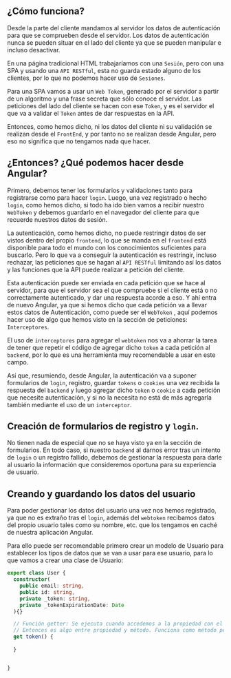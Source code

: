 
## ¿Cómo funciona?

Desde la parte del cliente mandamos al servidor los datos de autenticación para que se comprueben desde el servidor. Los datos de autenticación nunca se pueden situar en el lado del cliente ya que se pueden manipular e incluso desactivar.

En una página tradicional HTML trabajaríamos con una `Sesión`, pero con una SPA y usando una `API RESTful`, esta no guarda estado alguno de los clientes, por lo que no podemos hacer uso de `Sesiones`.

Para una SPA vamos a usar un `Web Token`, generado por el servidor a partir de un algoritmo y una frase secreta que sólo conoce el servidor. Las peticiones del lado del cliente se hacen con ese `Token`, y es el servidor el que va a validar el `Token` antes de dar respuestas en la API.

Entonces, como hemos dicho, ni los datos del cliente ni su validación se realizan desde el `FrontEnd`, y por tanto no se realizan desde Angular, pero eso no significa que no tengamos nada que hacer.

## ¿Entonces? ¿Qué podemos hacer desde Angular?

Primero, debemos tener los formularios y validaciones tanto para registrarse como para hacer `login`. Luego, una vez registrado o hecho `login`, como hemos dicho, si todo ha ido bien vamos a recibir nuestro `WebToken` y debemos guardarlo en el navegador del cliente para que recuerde nuestros datos de sesión. 

La autenticación, como hemos dicho, no puede restringir datos de ser vistos dentro del propio `frontend`, lo que se manda en el `frontend` está disponible para todo el mundo con los conocimientos suficientes para buscarlo. Pero lo que va a conseguir la autenticación es restringir, incluso rechazar, las peticiones que se hagan al `API RESTful` limitando así los datos y las funciones que la API puede realizar a petición del cliente.

Esta autenticación puede ser enviada en cada petición que se hace al servidor, para que el servidor sea el que compruebe si el cliente está o no correctamente autenticado, y dar una respuesta acorde a eso. Y ahí entra de nuevo Angular, ya que si hemos dicho que cada petición va a llevar estos datos de Autenticación, como puede ser el `WebToken` , aquí podemos hacer uso de algo que hemos visto en la sección de peticiones: `Interceptores`.

El uso de `interceptores` para agregar el `webtoken` nos va a ahorrar la tarea de tener que repetir el código de agregar dicho `token` a cada petición al `backend`, por lo que es una herramienta muy recomendable a usar en este campo.

Así que, resumiendo, desde Angular, la autenticación va a suponer formularios de `login`, registro, guardar `tokens` o `cookies` una vez recibida la respuesta del `backend` y luego agregar dicho `token` o `cookie` a cada petición que necesite autenticación, y si no la necesita no está de más agregarla también mediante el uso de un `interceptor`.

## Creación de formularios de registro y `login`.

No tienen nada de especial que no se haya visto ya en la sección de formularios. En todo caso, si nuestro `backend` al darnos error tras un intento de `login` o un registro fallido, debemos de gestionar la respuesta para darle al usuario la información que consideremos oportuna para su experiencia de usuario.

## Creando y guardando los datos del usuario

Para poder gestionar los datos del usuario una vez nos hemos registrado, ya que no es extraño tras el `login`, además del `webtoken` recibamos datos del propio usuario tales como su nombre, etc. que los tengamos en caché de nuestra aplicación Angular.

Para ello puede ser recomendable primero crear un modelo de Usuario para establecer los tipos de datos que se van a usar para ese usuario, para lo que vamos a crear una clase de Usuario:

```typescript
export class User {
  constructor(
    public email: string, 
    public id: string, 
    private _token: string, 
    private _tokenExpirationDate: Date
  ){}

  // Función getter: Se ejecuta cuando accedemos a la propiedad con el nombre de la función: User.token
  // Entonces es algo entre propiedad y método. Funciona como método pero se accede a ella como propiedad.
  get token() {
    
  }


}
```